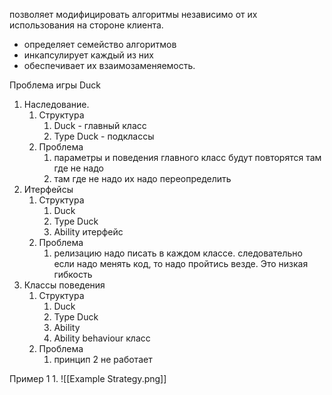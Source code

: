 
 позволяет модифицировать алгоритмы независимо от их использования на стороне клиента.
 - определяет семейство алгоритмов
 - инкапсулирует каждый из них
 - обеспечивает их взаимозаменяемость. 



Проблема игры Duck
1. Наследование.  
	1. Структура
		1. Duck - главный класс
		2. Type Duck - подклассы 
	2. Проблема 
		1. параметры и поведения главного класс будут повторятся там где не надо 
		2. там где не надо их надо переопределить 
2. Итерфейсы 
	1. Структура
		1. Duck 
		2. Type Duck
		3. Ability итерфейс
	2. Проблема 
		1.  релизацию надо писать в каждом классе. следовательно если надо менять код, то надо пройтись везде. Это низкая гибкость 
3. Классы поведения 
	1. Структура
		1. Duck 
		2. Type Duck
		3. Ability 
		4. Ability behaviour  класс  
	2. Проблема
		1. принцип 2 не работает



Пример 1
	1. ![[Example Strategy.png]]